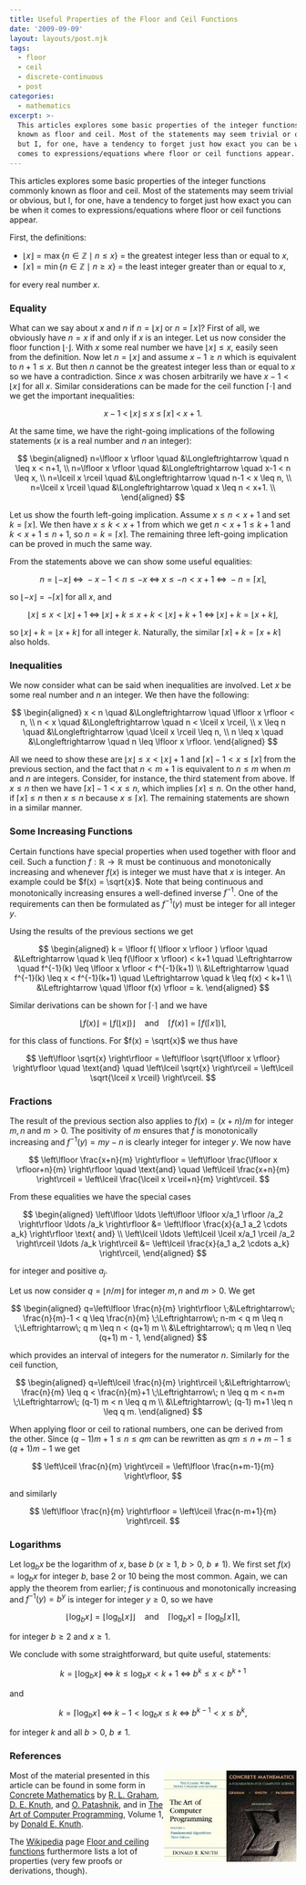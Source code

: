 ```yaml
---
title: Useful Properties of the Floor and Ceil Functions
date: '2009-09-09'
layout: layouts/post.njk
tags:
  - floor
  - ceil
  - discrete-continuous
  - post
categories:
  - mathematics
excerpt: >-
  This articles explores some basic properties of the integer functions commonly
  known as floor and ceil. Most of the statements may seem trivial or obvious,
  but I, for one, have a tendency to forget just how exact you can be when it
  comes to expressions/equations where floor or ceil functions appear.
---
```

This articles explores some basic properties of the integer functions commonly known as floor and ceil. Most of the statements may seem trivial or obvious, but I, for one, have a tendency to forget just how exact you can be when it comes to expressions/equations where floor or ceil functions appear.

First, the definitions:

*   $\lfloor x \rfloor = \max \{ n \in \mathbb{Z} \mid n \leq x \}$ = the greatest integer less than or equal to $x$,
*   $\lceil  x \rceil  = \min \{ n \in \mathbb{Z} \mid n \geq x \}$ = the least integer greater than or equal to $x$,

for every real number $x$.

### Equality

What can we say about $x$ and $n$ if $n=\lfloor x \rfloor$ or $n=\lceil x \rceil$? First of all, we obviously have $n = x$ if and only if $x$ is an integer. Let us now consider the floor function $\lfloor \cdot \rfloor$. With $x$ some real number we have $\lfloor x \rfloor \leq x$, easily seen from the definition. Now let $n=\lfloor x \rfloor$ and assume $x-1 \geq n$ which is equivalent to $n+1 \leq x$. But then $n$ cannot be the greatest integer less than or equal to $x$ so we have a contradiction. Since $x$ was chosen arbitrarily we have $x-1 < \lfloor x \rfloor$ for all $x$. Similar considerations can be made for the ceil function $\lceil \cdot \rceil$ and we get the important inequalities:

$$
x-1 \;<\; \lfloor x \rfloor \;\leq\; x \;\leq\; \lceil x \rceil \;<\; x+1.
$$

At the same time, we have the right-going implications of the following statements ($x$ is a real number and $n$ an integer):

$$
\begin{aligned} n=\lfloor x \rfloor \quad &\Longleftrightarrow \quad n \leq x < n+1, \\ n=\lfloor x \rfloor \quad &\Longleftrightarrow \quad x-1 < n \leq x, \\ n=\lceil x \rceil   \quad &\Longleftrightarrow \quad n-1 < x \leq n, \\ n=\lceil x \rceil   \quad &\Longleftrightarrow \quad x \leq n < x+1. \\ \end{aligned}
$$

Let us show the fourth left-going implication. Assume $x \leq n < x+1$ and set $k=\lceil x \rceil$. We then have $x \leq k < x+1$ from which we get $n < x+1 \leq k+1$ and $k < x+1 \leq n+1$, so $n=k=\lceil x \rceil$. The remaining three left-going implication can be proved in much the same way.

From the statements above we can show some useful equalities:

$$
n=\lfloor -x \rfloor \;\Leftrightarrow\; -x-1 < n \leq -x \;\Leftrightarrow\; x \leq -n < x+1 \;\Leftrightarrow\; -n=\lceil x \rceil,
$$

so $\lfloor -x \rfloor = -\lceil x \rceil$ for all $x$, and

$$
\lfloor x \rfloor \leq x < \lfloor x \rfloor+1 \;\Leftrightarrow\; \lfloor x \rfloor + k \leq x+k < \lfloor x \rfloor + k+1 \;\Leftrightarrow\; \lfloor x \rfloor + k = \lfloor x+k \rfloor,
$$

so $\lfloor x \rfloor + k = \lfloor x+k \rfloor$ for all integer $k$. Naturally, the similar $\lceil x \rceil + k = \lceil x+k \rceil$ also holds.

### Inequalities

We now consider what can be said when inequalities are involved. Let $x$ be some real number and $n$ an integer. We then have the following:

$$
\begin{aligned} x < n    \quad &\Longleftrightarrow \quad \lfloor x \rfloor < n, \\ n < x    \quad &\Longleftrightarrow \quad n < \lceil x \rceil, \\ x \leq n \quad &\Longleftrightarrow \quad \lceil x \rceil \leq n, \\ n \leq x \quad &\Longleftrightarrow \quad n \leq \lfloor x \rfloor. \end{aligned}
$$

All we need to show these are $\lfloor x \rfloor \leq x < \lfloor x \rfloor + 1$ and $\lceil x \rceil - 1 < x \leq \lceil x \rceil$ from the previous section, and the fact that $n < m+1$ is equivalent to $n \leq m$ when $m$ and $n$ are integers. Consider, for instance, the third statement from above. If $x \leq n$ then we have $\lceil x \rceil - 1 < x \leq n$, which implies $\lceil x \rceil \leq n$. On the other hand, if $\lceil x \rceil \leq n$ then $x \leq n$ because $x \leq \lceil x \rceil$. The remaining statements are shown in a similar manner.

### Some Increasing Functions

Certain functions have special properties when used together with floor and ceil. Such a function
$f: \mathbb{R} \rightarrow \mathbb{R}$ must be continuous and monotonically increasing and whenever $f(x)$ is integer we must have that $x$ is integer. An example could be $f(x) = \sqrt{x}$. Note that being continuous and monotonically increasing ensures a well-defined inverse $f^{-1}$. One of the requirements can then be formulated as
$f^{-1}(y)$ must be integer for all integer $y$.

Using the results of the previous sections we get

$$
\begin{aligned} k = \lfloor f( \lfloor x \rfloor ) \rfloor \quad &\Leftrightarrow \quad k \leq f(\lfloor x \rfloor) < k+1 \quad \Leftrightarrow \quad f^{-1}(k) \leq \lfloor x \rfloor < f^{-1}(k+1) \\ &\Leftrightarrow \quad f^{-1}(k) \leq x < f^{-1}(k+1) \quad \Leftrightarrow \quad k \leq f(x) < k+1 \\ &\Leftrightarrow \quad \lfloor f(x) \rfloor = k. \end{aligned}
$$

Similar derivations can be shown for $\lceil \cdot \rceil$ and we have

$$
\lfloor f(x) \rfloor = \lfloor f(\lfloor x \rfloor) \rfloor \quad \text{and} \quad \lceil f(x) \rceil = \lceil f(\lceil x \rceil) \rceil,
$$

for this class of functions. For $f(x) = \sqrt{x}$ we thus have

$$
\left\lfloor \sqrt{x} \right\rfloor = \left\lfloor \sqrt{\lfloor x \rfloor} \right\rfloor \quad \text{and} \quad \left\lceil \sqrt{x} \right\rceil = \left\lceil \sqrt{\lceil x \rceil} \right\rceil.
$$

### Fractions

The result of the previous section also applies to $f(x) = (x + n)/m$ for integer $m, n$ and $m > 0$. The positivity of $m$ ensures that $f$ is monotonically increasing and $f^{-1}(y) = m y - n$ is clearly integer for integer $y$. We now have

$$
\left\lfloor \frac{x+n}{m} \right\rfloor = \left\lfloor \frac{\lfloor x \rfloor+n}{m} \right\rfloor \quad \text{and} \quad \left\lceil \frac{x+n}{m} \right\rceil = \left\lceil \frac{\lceil x \rceil+n}{m} \right\rceil.
$$

From these equalities we have the special cases

$$
\begin{aligned} \left\lfloor \ldots \left\lfloor \lfloor x/a_1 \rfloor /a_2 \right\rfloor \ldots /a_k \right\rfloor &= \left\lfloor \frac{x}{a_1 a_2 \cdots a_k} \right\rfloor \text{ and} \\ \left\lceil \ldots \left\lceil \lceil x/a_1 \rceil /a_2 \right\rceil \ldots /a_k \right\rceil &= \left\lceil \frac{x}{a_1 a_2 \cdots a_k} \right\rceil, \end{aligned}
$$

for integer and positive $a_j$.

Let us now consider $q = \lfloor n/m \rfloor$ for integer $m, n$ and $m > 0$. We get

$$
\begin{aligned} q=\left\lfloor \frac{n}{m} \right\rfloor \;&\Leftrightarrow\; \frac{n}{m}-1 < q \leq \frac{n}{m} \;\Leftrightarrow\; n-m < q m \leq n \;\Leftrightarrow\; q m \leq n < (q+1) m \\ &\Leftrightarrow\; q m \leq n \leq (q+1) m - 1, \end{aligned}
$$

which provides an interval of integers for the numerator $n$. Similarly for the ceil function,

$$
\begin{aligned} q=\left\lceil \frac{n}{m} \right\rceil \;&\Leftrightarrow\; \frac{n}{m} \leq q < \frac{n}{m}+1 \;\Leftrightarrow\; n \leq q m < n+m \;\Leftrightarrow\; (q-1) m < n \leq q m \\ &\Leftrightarrow\; (q-1) m+1 \leq n \leq q m. \end{aligned}
$$

When applying floor or ceil to rational numbers, one can be derived from the other. Since $(q-1) m+1 \leq n \leq q m$ can be rewritten as $q m \leq n+m-1 \leq (q+1) m - 1$ we get

$$
\left\lceil \frac{n}{m} \right\rceil = \left\lfloor \frac{n+m-1}{m} \right\rfloor,
$$

and similarly

$$
\left\lfloor \frac{n}{m} \right\rfloor = \left\lceil \frac{n-m+1}{m} \right\rceil.
$$

### Logarithms

Let $\log_b x$ be the logarithm of $x$, base $b$ ($x \geq 1$, $b > 0$, $b \neq 1$). We first set $f(x) = \log_b x$ for integer $b$, base $2$ or $10$ being the most common. Again, we can apply the theorem from earlier; $f$ is continuous and monotonically increasing and $f^{-1}(y) = b^y$ is integer for integer $y \geq 0$, so we have

$$
\left\lfloor \log_b x \right\rfloor = \left\lfloor \log_b \lfloor x \rfloor \right\rfloor \quad \text{and} \quad \left\lceil \log_b x \right\rceil = \left\lceil \log_b \lceil x \rceil \right\rceil,
$$

for integer $b \geq 2$ and $x \geq 1$.

We conclude with some straightforward, but quite useful, statements:

$$
k = \lfloor \log_b x \rfloor \;\Leftrightarrow\; k \leq \log_b x < k+1 \;\Leftrightarrow\; b^k \leq x < b^{k+1}
$$

and

$$
k = \lceil \log_b x \rceil \;\Leftrightarrow\; k-1 < \log_b x \leq k \;\Leftrightarrow\; b^{k-1} < x \leq b^k,
$$

for integer $k$ and all $b > 0$, $b \neq 1$.

### References

<div style="float:right"><a href="https://en.wikipedia.org/wiki/Special:BookSources/0201558025"><img src="/media/books/concrete.jpg" alt=""></a></div>
<div style="float:right"><a href="https://en.wikipedia.org/wiki/Special:BookSources/0201896834"><img src="/media/books/taocp1.jpg" alt=""></a></div>

Most of the material presented in this article can be found in some form in [Concrete Mathematics](http://www-cs-faculty.stanford.edu/~uno/gkp.html) by [R. L. Graham](http://math.ucsd.edu/~fan/ron/), [D. E. Knuth](http://www-cs-faculty.stanford.edu/~uno/), and [O. Patashnik](http://en.wikipedia.org/wiki/Oren_Patashnik), and in [The Art of Computer Programming](http://www-cs-faculty.stanford.edu/~uno/taocp.html), Volume&nbsp;1, by [Donald E. Knuth](http://www-cs-faculty.stanford.edu/~uno/).

The [Wikipedia](http://www.wikipedia.org) page [Floor and ceiling functions](http://en.wikipedia.org/wiki/Floor_and_ceiling_functions) furthermore lists a lot of properties (very few proofs or derivations, though).
